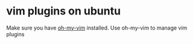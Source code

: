 vim plugins on ubuntu
==========
Make sure you have [oh-my-vim](https://github.com/gawel/oh-my-vim) installed.
Use oh-my-vim to manage vim plugins
